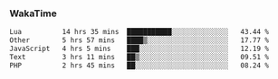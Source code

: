 ### WakaTime

<!--START_SECTION:waka-->

```txt
Lua          14 hrs 35 mins  ███████████░░░░░░░░░░░░░░   43.44 %
Other        5 hrs 57 mins   ████▒░░░░░░░░░░░░░░░░░░░░   17.77 %
JavaScript   4 hrs 5 mins    ███░░░░░░░░░░░░░░░░░░░░░░   12.19 %
Text         3 hrs 11 mins   ██▒░░░░░░░░░░░░░░░░░░░░░░   09.51 %
PHP          2 hrs 45 mins   ██░░░░░░░░░░░░░░░░░░░░░░░   08.24 %
```

<!--END_SECTION:waka-->
